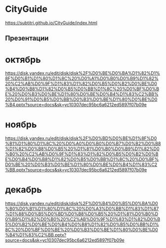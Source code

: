 # CityGuide
https://subtitri.github.io/CityGuide/index.html
## Презентации
# октябрь
https://disk.yandex.ru/edit/disk/disk%2F%D0%BE%D0%BA%D1%82%D1%8F%D0%B1%D1%80%D1%8C%20%D0%A1%D0%B0%D0%B9%D1%82%20%C2%AB%D0%9F%D1%83%D1%82%D0%B5%D0%B2%D0%BE%D0%B4%D0%B8%D1%82%D0%B5%D0%BB%D1%8C%20%D0%BF%D0%BE%20%D0%B3%D0%BE%D1%80%D0%BE%D0%B4%D1%83%C2%BB%20%D0%91%D0%B5%D0%BB%D0%B3%D0%BE%D1%80%D0%BE%D0%B4.pptx?source=docs&sk=yc10307dec95bc6a6212ed5897f07b09e
# ноябрь
https://disk.yandex.ru/edit/disk/disk%2F%D0%BD%D0%BE%D1%8F%D0%B1%D1%80%D1%8C%20%D0%A0%D0%B0%D0%B7%D0%B2%D0%B8%D1%82%D0%B8%D0%B5%20%D1%81%D0%B0%D0%B9%D1%82%D0%B0%20%C2%AB%D0%9F%D1%83%D1%82%D0%B5%D0%B2%D0%BE%D0%B4%D0%B8%D1%82%D0%B5%D0%BB%D1%8C%20%D0%BF%D0%BE%20%D0%B3%D0%BE%D1%80%D0%BE%D0%B4%D1%83%C2%BB.pptx?source=docs&sk=yc10307dec95bc6a6212ed5897f07b09e
# декабрь
https://disk.yandex.ru/edit/disk/disk%2F%D0%B4%D0%B5%D0%BA%D0%B0%D0%B1%D1%80%D1%8C%20%D0%A3%D0%BB%D1%83%D1%87%D1%88%D0%B5%D0%BD%D0%B8%D0%B5%20%D1%81%D0%B0%D0%B9%D1%82%D0%B0%20%C2%AB%D0%9F%D1%83%D1%82%D0%B5%D0%B2%D0%BE%D0%B4%D0%B8%D1%82%D0%B5%D0%BB%D1%8C%20%D0%BF%D0%BE%20%D0%B3%D0%BE%D1%80%D0%BE%D0%B4%D1%83%C2%BB.pptx?source=docs&sk=yc10307dec95bc6a6212ed5897f07b09e
